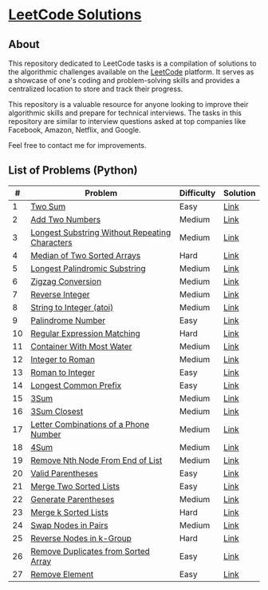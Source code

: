 # [LeetCode Solutions](https://github.com/DmitryRyumin/LeetCode)

## About

This repository dedicated to LeetCode tasks is a compilation of solutions to the algorithmic challenges available on the [LeetCode](https://leetcode.com/) platform. It serves as a showcase of one's coding and problem-solving skills and provides a centralized location to store and track their progress.

This repository is a valuable resource for anyone looking to improve their algorithmic skills and prepare for technical interviews. The tasks in this repository are similar to interview questions asked at top companies like Facebook, Amazon, Netflix, and Google.

Feel free to contact me for improvements.

## List of Problems (Python)

| #   | Problem                                                                                                                         | Difficulty | Solution                                                                                                                                |
|-----|---------------------------------------------------------------------------------------------------------------------------------|------------|-----------------------------------------------------------------------------------------------------------------------------------------|
| 1   | [Two Sum](https://leetcode.com/problems/two-sum/)                                                                               | Easy       | [Link](https://github.com/DmitryRyumin/LeetCode/tree/main/solutions/python/easy/1__Two_Sum.py)                                          |
| 2   | [Add Two Numbers](https://leetcode.com/problems/add-two-numbers/)                                                               | Medium     | [Link](https://github.com/DmitryRyumin/LeetCode/tree/main/solutions/python/medium/2__Add_Two_Numbers.py)                                |
| 3   | [Longest Substring Without Repeating Characters](https://leetcode.com/problems/longest-substring-without-repeating-characters/) | Medium     | [Link](https://github.com/DmitryRyumin/LeetCode/tree/main/solutions/python/medium/3__Longest_Substring_Without_Repeating_Characters.py) |
| 4   | [Median of Two Sorted Arrays](https://leetcode.com/problems/median-of-two-sorted-arrays/)                                       | Hard       | [Link](https://github.com/DmitryRyumin/LeetCode/tree/main/solutions/python/hard/4__Median_of_Two_Sorted_Arrays.py)                      |
| 5   | [Longest Palindromic Substring](https://leetcode.com/problems/longest-palindromic-substring/)                                   | Medium     | [Link](https://github.com/DmitryRyumin/LeetCode/tree/main/solutions/python/medium/5__Longest_Palindromic_Substring.py)                  |
| 6   | [Zigzag Conversion](https://leetcode.com/problems/zigzag-conversion/)                                                           | Medium     | [Link](https://github.com/DmitryRyumin/LeetCode/tree/main/solutions/python/medium/6__Zigzag_Conversion.py)                              |
| 7   | [Reverse Integer](https://leetcode.com/problems/reverse-integer/)                                                               | Medium     | [Link](https://github.com/DmitryRyumin/LeetCode/tree/main/solutions/python/medium/7__Reverse_Integer.py)                                |
| 8   | [String to Integer (atoi)](https://leetcode.com/problems/string-to-integer-atoi/)                                               | Medium     | [Link](<https://github.com/DmitryRyumin/LeetCode/tree/main/solutions/python/medium/8__String_to_Integer_(atoi).py>)                     |
| 9   | [Palindrome Number](https://leetcode.com/problems/palindrome-number/)                                                           | Easy       | [Link](https://github.com/DmitryRyumin/LeetCode/tree/main/solutions/python/easy/9__Palindrome_Number.py)                                |
| 10  | [Regular Expression Matching](https://leetcode.com/problems/regular-expression-matching/)                                       | Hard       | [Link](https://github.com/DmitryRyumin/LeetCode/tree/main/solutions/python/hard/10__Regular_Expression_Matching.py)                     |
| 11  | [Container With Most Water](https://leetcode.com/problems/container-with-most-water/)                                           | Medium     | [Link](https://github.com/DmitryRyumin/LeetCode/tree/main/solutions/python/medium/11__Container_With_Most_Water.py)                     |
| 12  | [Integer to Roman](https://leetcode.com/problems/integer-to-roman/)                                                             | Medium     | [Link](https://github.com/DmitryRyumin/LeetCode/tree/main/solutions/python/medium/12__Integer_to_Roman.py)                              |
| 13  | [Roman to Integer](https://leetcode.com/problems/roman-to-integer/)                                                             | Easy       | [Link](https://github.com/DmitryRyumin/LeetCode/tree/main/solutions/python/easy/13__Roman_to_Integer.py)                                |
| 14  | [Longest Common Prefix](https://leetcode.com/problems/longest-common-prefix/)                                                   | Easy       | [Link](https://github.com/DmitryRyumin/LeetCode/tree/main/solutions/python/easy/14__Longest_Common_Prefix.py)                           |
| 15  | [3Sum](https://leetcode.com/problems/3sum/)                                                                                     | Medium     | [Link](https://github.com/DmitryRyumin/LeetCode/tree/main/solutions/python/medium/15__3Sum.py)                                          |
| 16  | [3Sum Closest](https://leetcode.com/problems/3sum-closest/)                                                                     | Medium     | [Link](https://github.com/DmitryRyumin/LeetCode/tree/main/solutions/python/medium/16__3Sum_Closest.py)                                  |
| 17  | [Letter Combinations of a Phone Number](https://leetcode.com/problems/letter-combinations-of-a-phone-number/)                   | Medium     | [Link](https://github.com/DmitryRyumin/LeetCode/tree/main/solutions/python/medium/17__Letter_Combinations_of_a_Phone_Number.py)         |
| 18  | [4Sum](https://leetcode.com/problems/4sum/)                                                                                     | Medium     | [Link](https://github.com/DmitryRyumin/LeetCode/tree/main/solutions/python/medium/18__4Sum.py)                                          |
| 19  | [Remove Nth Node From End of List](https://leetcode.com/problems/remove-nth-node-from-end-of-list/)                             | Medium     | [Link](https://github.com/DmitryRyumin/LeetCode/tree/main/solutions/python/medium/19__Remove_Nth_Node_From_End_of_List.py)              |
| 20  | [Valid Parentheses](https://leetcode.com/problems/valid-parentheses/)                                                           | Easy       | [Link](https://github.com/DmitryRyumin/LeetCode/tree/main/solutions/python/easy/20__Valid_Parentheses.py)                               |
| 21  | [Merge Two Sorted Lists](https://leetcode.com/problems/merge-two-sorted-lists/)                                                 | Easy       | [Link](https://github.com/DmitryRyumin/LeetCode/tree/main/solutions/python/easy/21__Merge_Two_Sorted_Lists.py)                          |
| 22  | [Generate Parentheses](https://leetcode.com/problems/generate-parentheses/)                                                     | Medium     | [Link](https://github.com/DmitryRyumin/LeetCode/tree/main/solutions/python/medium/22__Generate_Parentheses.py)                          |
| 23  | [Merge k Sorted Lists](https://leetcode.com/problems/merge-k-sorted-lists/)                                                     | Hard       | [Link](https://github.com/DmitryRyumin/LeetCode/tree/main/solutions/python/hard/23__Merge_k_Sorted_Lists.py)                            |
| 24  | [Swap Nodes in Pairs](https://leetcode.com/problems/swap-nodes-in-pairs/)                                                       | Medium     | [Link](https://github.com/DmitryRyumin/LeetCode/tree/main/solutions/python/medium/24__Swap_Nodes_in_Pairs.py)                           |
| 25  | [Reverse Nodes in k-Group](https://leetcode.com/problems/reverse-nodes-in-k-group/)                                             | Hard       | [Link](https://github.com/DmitryRyumin/LeetCode/tree/main/solutions/python/hard/25__Reverse_Nodes_in_k-Group.py)                        |
| 26  | [Remove Duplicates from Sorted Array](https://leetcode.com/problems/remove-duplicates-from-sorted-array/)                       | Easy       | [Link](https://github.com/DmitryRyumin/LeetCode/tree/main/solutions/python/easy/26__Remove_Duplicates_from_Sorted_Array.py)             |
| 27  | [Remove Element](https://leetcode.com/problems/remove-element/)                                                                 | Easy       | [Link](https://github.com/DmitryRyumin/LeetCode/tree/main/solutions/python/easy/27__Remove_Element.py)                                  |
